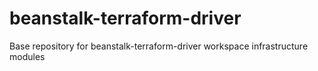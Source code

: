 # beanstalk-terraform-driver
Base repository for beanstalk-terraform-driver workspace infrastructure modules
